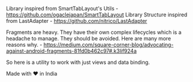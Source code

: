 Library inspired from SmartTabLayout's Utils - https://github.com/ogaclejapan/SmartTabLayout
Library Structure inspired from LastAdapter - https://github.com/nitrico/LastAdapter

Fragments are heavy. They have their own complex lifecycles which is a headache to manage. They should be avoided. Here are many more reasons why. - https://medium.com/square-corner-blog/advocating-against-android-fragments-81fd0b462c97#.k3lif924a

So here is a utility to work with just views and data binding.

Made with ❤️ in India
